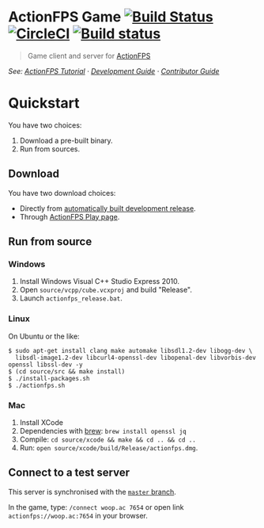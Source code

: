 # ActionFPS Game [![Build Status](https://travis-ci.org/ActionFPS/ActionFPS-Game.svg?branch=master)](https://travis-ci.org/ActionFPS/ActionFPS-Game) [![CircleCI](https://circleci.com/gh/ActionFPS/ActionFPS-Game.svg?style=svg)](https://circleci.com/gh/ActionFPS/ActionFPS-Game) [![Build status](https://ci.appveyor.com/api/projects/status/dx4x857jldgx5d9h/branch/master?svg=true)](https://ci.appveyor.com/project/ScalaWilliam/actionfps-game/branch/master)

> Game client and server for [ActionFPS](https://actionfps.com/)

_See: [ActionFPS Tutorial](https://docs.actionfps.com/tutorial.html)
· [Development Guide](https://docs.actionfps.com/game-development-guide.html)
· [Contributor Guide](https://docs.actionfps.com/contributor-guide.html)_

# Quickstart

You have two choices:
1. Download a pre-built binary.
2. Run from sources.

## Download

You have two download choices:
* Directly from [automatically built development release](https://github.com/ActionFPS/ActionFPS-Game/releases).
* Through [ActionFPS Play page](https://actionfps.com/play).

## Run from source

### Windows

1. Install Windows Visual C++ Studio Express 2010.
2. Open `source/vcpp/cube.vcxproj` and build "Release".
3. Launch `actionfps_release.bat`.

### Linux

On Ubuntu or the like:

```
$ sudo apt-get install clang make automake libsdl1.2-dev libogg-dev \
  libsdl-image1.2-dev libcurl4-openssl-dev libopenal-dev libvorbis-dev openssl libssl-dev -y
$ (cd source/src && make install)
$ ./install-packages.sh
$ ./actionfps.sh
```

### Mac

1. Install XCode
2. Dependencies with [brew](http://brew.sh): `brew install openssl jq`
3. Compile: `cd source/xcode && make && cd .. && cd ..`
4. Run: `open source/xcode/build/Release/actionfps.dmg`.

## Connect to a test server
This server is synchronised with the [`master` branch](https://help.github.com/articles/github-glossary/#branch).

In the game, type: `/connect woop.ac 7654` or open link `actionfps://woop.ac:7654` in your browser.
